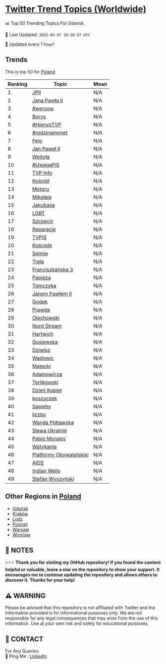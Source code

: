 [Twitter Trend Topics (Worldwide)](https://github.com/ErcinDedeoglu/Twitter-Trend-Topics)
==========


📊 Top 50 Trending Topics For Gdańsk

📆 Last Updated: `2023-03-07 19:16:37 UTC`

🔧 Updated every 1 hour!


## Trends

This is top 50 for [Poland](</Poland>)

| Ranking | Topic | Mean |
| ------- | ------------ | ------------ |
| 1 | [JPII](http://twitter.com/search?q=JPII) | N/A |
| 2 | [Jana Pawła II](http://twitter.com/search?q=Jana+Paw%c5%82a+II) | N/A |
| 3 | [#wersow](http://twitter.com/search?q=%23wersow) | N/A |
| 4 | [Borys](http://twitter.com/search?q=Borys) | N/A |
| 5 | [#HienyzTVP](http://twitter.com/search?q=%23HienyzTVP) | N/A |
| 6 | [#rodzinamonet](http://twitter.com/search?q=%23rodzinamonet) | N/A |
| 7 | [Feio](http://twitter.com/search?q=Feio) | N/A |
| 8 | [Jan Paweł II](http://twitter.com/search?q=Jan+Pawe%c5%82+II) | N/A |
| 9 | [Wojtyła](http://twitter.com/search?q=Wojty%c5%82a) | N/A |
| 10 | [#UwagaPiS](http://twitter.com/search?q=%23UwagaPiS) | N/A |
| 11 | [TVP Info](http://twitter.com/search?q=TVP+Info) | N/A |
| 12 | [Kościół](http://twitter.com/search?q=Ko%c5%9bci%c3%b3%c5%82) | N/A |
| 13 | [Motoru](http://twitter.com/search?q=Motoru) | N/A |
| 14 | [Mikołaja](http://twitter.com/search?q=Miko%c5%82aja) | N/A |
| 15 | [Jakubasa](http://twitter.com/search?q=Jakubasa) | N/A |
| 16 | [LGBT](http://twitter.com/search?q=LGBT) | N/A |
| 17 | [Szczecin](http://twitter.com/search?q=Szczecin) | N/A |
| 18 | [Reparacje](http://twitter.com/search?q=Reparacje) | N/A |
| 19 | [TVPiS](http://twitter.com/search?q=TVPiS) | N/A |
| 20 | [Kościele](http://twitter.com/search?q=Ko%c5%9bciele) | N/A |
| 21 | [Sejmie](http://twitter.com/search?q=Sejmie) | N/A |
| 22 | [Trela](http://twitter.com/search?q=Trela) | N/A |
| 23 | [Franciszkańska 3](http://twitter.com/search?q=Franciszka%c5%84ska+3) | N/A |
| 24 | [Papieża](http://twitter.com/search?q=Papie%c5%bca) | N/A |
| 25 | [Tomczyka](http://twitter.com/search?q=Tomczyka) | N/A |
| 26 | [Janem Pawłem II](http://twitter.com/search?q=Janem+Paw%c5%82em+II) | N/A |
| 27 | [Godek](http://twitter.com/search?q=Godek) | N/A |
| 28 | [Prawda](http://twitter.com/search?q=Prawda) | N/A |
| 29 | [Olechowski](http://twitter.com/search?q=Olechowski) | N/A |
| 30 | [Nord Stream](http://twitter.com/search?q=Nord+Stream) | N/A |
| 31 | [Hartwich](http://twitter.com/search?q=Hartwich) | N/A |
| 32 | [Gosiewska](http://twitter.com/search?q=Gosiewska) | N/A |
| 33 | [Dziwisz](http://twitter.com/search?q=Dziwisz) | N/A |
| 34 | [Wadowic](http://twitter.com/search?q=Wadowic) | N/A |
| 35 | [Matecki](http://twitter.com/search?q=Matecki) | N/A |
| 36 | [Adamowicza](http://twitter.com/search?q=Adamowicza) | N/A |
| 37 | [Terlikowski](http://twitter.com/search?q=Terlikowski) | N/A |
| 38 | [Dzień Kobiet](http://twitter.com/search?q=Dzie%c5%84+Kobiet) | N/A |
| 39 | [koszyczek](http://twitter.com/search?q=koszyczek) | N/A |
| 40 | [Sapiehy](http://twitter.com/search?q=Sapiehy) | N/A |
| 41 | [liczby](http://twitter.com/search?q=liczby) | N/A |
| 42 | [Wanda Półtawska](http://twitter.com/search?q=Wanda+P%c3%b3%c5%82tawska) | N/A |
| 43 | [Sława Ukrainie](http://twitter.com/search?q=S%c5%82awa+Ukrainie) | N/A |
| 44 | [Pablo Morales](http://twitter.com/search?q=Pablo+Morales) | N/A |
| 45 | [Watykanie](http://twitter.com/search?q=Watykanie) | N/A |
| 46 | [Platformy Obywatelskiej](http://twitter.com/search?q=Platformy+Obywatelskiej) | N/A |
| 47 | [AIDS](http://twitter.com/search?q=AIDS) | N/A |
| 48 | [Indian Wells](http://twitter.com/search?q=Indian+Wells) | N/A |
| 49 | [Stefan Wyszyński](http://twitter.com/search?q=Stefan+Wyszy%c5%84ski) | N/A |



## Other Regions in [Poland](</Poland>)

* [Gdańsk](</Poland/Gdańsk.md>)
* [Kraków](</Poland/Kraków.md>)
* [Lodz](</Poland/Lodz.md>)
* [Poznań](</Poland/Poznań.md>)
* [Warsaw](</Poland/Warsaw.md>)
* [Wroclaw](</Poland/Wroclaw.md>)



## 📝 NOTES

⭐⭐⭐ **Thank you for visiting my GitHub repository! If you found the content helpful or valuable, leave a star on the repository to show your support. It encourages me to continue updating the repository and allows others to discover it. Thanks for your help!**


## ⚠️ WARNING

Please be advised that this repository is not affiliated with Twitter and the information provided is for informational purposes only. We are not responsible for any legal consequences that may arise from the use of this information. Use at your own risk and solely for educational purposes.


## 📨 CONTACT

 For Any Queries:  
            🏓 Ping Me : [LinkedIn](https://www.linkedin.com/in/ercindedeoglu/)
